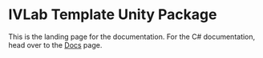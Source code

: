 # IVLab Template Unity Package

This is the landing page for the documentation. For the C# documentation, head
over to the [Docs](api/IVLab.Template.html) page.